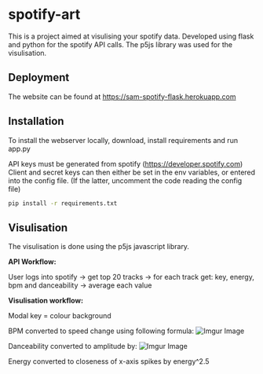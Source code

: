 # spotify-art

This is a project aimed at visulising your spotify data. Developed using flask and python for the spotify API calls. The p5js library was used for the visulisation.

## Deployment

The website can be found at https://sam-spotify-flask.herokuapp.com

## Installation

To install the webserver locally, download, install requirements and run app.py

API keys must be generated from spotify (https://developer.spotify.com)
Client and secret keys can then either be set in the env variables, or entered into the config file.
(If the latter, uncomment the code reading the config file)
```bash
pip install -r requirements.txt
```

## Visulisation
The visulisation is done using the p5js javascript library. 

**API Workflow:**

User logs into spotify -> get top 20 tracks -> for each track get: key, energy, bpm and danceability -> average each value

**Visulisation workflow:**

Modal key = colour background

BPM converted to speed change using following formula:
![Imgur Image](https://imgur.com/xnhIscv.jpg)

Danceability converted to amplitude by: ![Imgur Image](https://imgur.com/6OYNWvZ.gif)

Energy converted to closeness of x-axis spikes by energy^2.5


